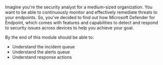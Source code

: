 Imagine you're the security analyst for a medium-sized organization. You want to be able to continuously monitor and effectively remediate threats to your endpoints. So, you've decided to find out how Microsoft Defender for Endpoint, which comes with features and capabilities to detect and respond to security issues across devices to help you achieve your goal.

By the end of this module should be able to:

- Understand the incident queue
- Understand the alerts queue
- Understand response actions
